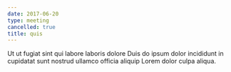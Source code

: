 ```yaml
---
date: 2017-06-20
type: meeting
cancelled: true
title: quis
---
```

Ut ut fugiat sint qui labore laboris dolore Duis do ipsum dolor incididunt in cupidatat sunt nostrud ullamco officia aliquip Lorem dolor culpa aliqua.